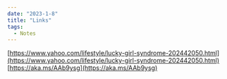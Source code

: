 ```yaml
---
date: "2023-1-8"
title: "Links"
tags: 
  - Notes
---
```



[https://www.yahoo.com/lifestyle/lucky-girl-syndrome-202442050.html](https://www.yahoo.com/lifestyle/lucky-girl-syndrome-202442050.html)  
[https://aka.ms/AAb9ysg](https://aka.ms/AAb9ysg)  

